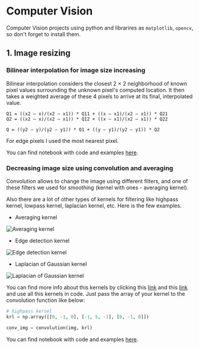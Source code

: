# Computer Vision
Computer Vision projects using python and librarires as `matplotlib`, `opencv`, so don't forget to install them.

## 1. Image resizing

### Bilinear interpolation for image size increasing

Bilinear interpolation considers the closest 2 × 2 neighborhood of known pixel values surrounding the unknown pixel's computed location. 
It then takes a weighted average of these 4 pixels to arrive at its final, interpolated value.
```
Q1 = ((x2 – x)/(x2 – x1)) * Q11 + ((x – x1)/(x2 – x1)) * Q21
Q2 = ((x2 – x)/(x2 – x1)) * Q12 + ((x – x1)/(x2 – x1)) * Q22

Q = ((y2 – y)/(y2 – y1)) * Q1 + ((y – y1)/(y2 – y1)) * Q2
```
For edge pixels I used the most nearest pixel.

You can find notebook with code and examples [here](https://github.com/MrCrambo/Computer-Vision/blob/master/Image%20Resizing/ImageBilinearResizing.ipynb).

### Decreasing image size using convolution and averaging

Convolution allows to change the image using different filters, and one of these filters we used for smoothing (kernel with ones - averaging kernel).

Also there are a lot of other types of kernels for filtering like highpass kernel, lowpass kernel, laplacian kernel, etc. Here is the few examples.
- Averaging kernel

![Averaging kernel](http://aishack.in/static/img/tut/conv-simple-blur.jpg)

- Edge detection kernel

![Edge detection kernel](http://aishack.in/static/img/tut/conv-edge-detection.jpg)

- Laplacian of Gaussian kernel

![Laplacian of Gaussian kernel](http://aishack.in/static/img/tut/conv-laplacian-of-gaussian.jpg)

You can find more info about this kernels by clicking this [link](https://northstar-www.dartmouth.edu/doc/idl/html_6.2/Filtering_an_Imagehvr.html) and this [link](http://aishack.in/tutorials/image-convolution-examples/) and use all this kernels in code. Just pass the array of your kernel to the convolution function like below:
```python
# highpass kernel
krl = np.array([[0, -1, 0], [-1, 5, -1], [0, -1, 0]])

conv_img = convolution(img, krl)
```

You can find notebook with code and examples [here](https://github.com/MrCrambo/Computer-Vision/blob/master/Image%20Resizing/ImageSizeDecreasing.ipynb).

